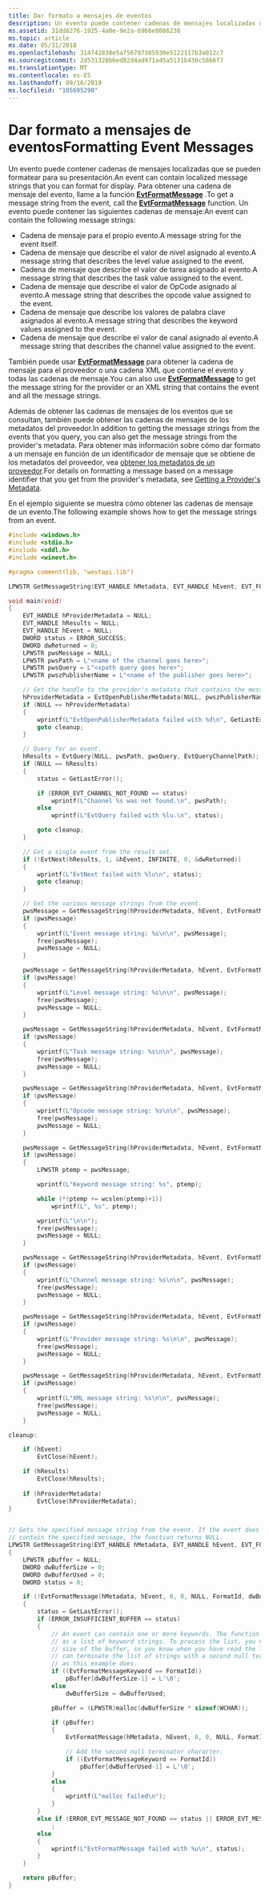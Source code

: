 ```yaml
---
title: Dar formato a mensajes de eventos
description: Un evento puede contener cadenas de mensajes localizadas que se pueden formatear para su presentación.
ms.assetid: 31dd8276-1925-4a0e-9e2a-6966e8086238
ms.topic: article
ms.date: 05/31/2018
ms.openlocfilehash: 314742838e5a756787385930e5122117b3a012c7
ms.sourcegitcommit: 2d531328b6ed82d4ad971a45a5131b430c5866f7
ms.translationtype: MT
ms.contentlocale: es-ES
ms.lasthandoff: 09/16/2019
ms.locfileid: "105695290"
---
```

# <a name="formatting-event-messages"></a><span data-ttu-id="9ca3e-103">Dar formato a mensajes de eventos</span><span class="sxs-lookup"><span data-stu-id="9ca3e-103">Formatting Event Messages</span></span>

<span data-ttu-id="9ca3e-104">Un evento puede contener cadenas de mensajes localizadas que se pueden formatear para su presentación.</span><span class="sxs-lookup"><span data-stu-id="9ca3e-104">An event can contain localized message strings that you can format for display.</span></span> <span data-ttu-id="9ca3e-105">Para obtener una cadena de mensaje del evento, llame a la función [**EvtFormatMessage**](/windows/desktop/api/WinEvt/nf-winevt-evtformatmessage) .</span><span class="sxs-lookup"><span data-stu-id="9ca3e-105">To get a message string from the event, call the [**EvtFormatMessage**](/windows/desktop/api/WinEvt/nf-winevt-evtformatmessage) function.</span></span> <span data-ttu-id="9ca3e-106">Un evento puede contener las siguientes cadenas de mensaje:</span><span class="sxs-lookup"><span data-stu-id="9ca3e-106">An event can contain the following message strings:</span></span>

-   <span data-ttu-id="9ca3e-107">Cadena de mensaje para el propio evento.</span><span class="sxs-lookup"><span data-stu-id="9ca3e-107">A message string for the event itself.</span></span>
-   <span data-ttu-id="9ca3e-108">Cadena de mensaje que describe el valor de nivel asignado al evento.</span><span class="sxs-lookup"><span data-stu-id="9ca3e-108">A message string that describes the level value assigned to the event.</span></span>
-   <span data-ttu-id="9ca3e-109">Cadena de mensaje que describe el valor de tarea asignado al evento.</span><span class="sxs-lookup"><span data-stu-id="9ca3e-109">A message string that describes the task value assigned to the event.</span></span>
-   <span data-ttu-id="9ca3e-110">Cadena de mensaje que describe el valor de OpCode asignado al evento.</span><span class="sxs-lookup"><span data-stu-id="9ca3e-110">A message string that describes the opcode value assigned to the event.</span></span>
-   <span data-ttu-id="9ca3e-111">Cadena de mensaje que describe los valores de palabra clave asignados al evento.</span><span class="sxs-lookup"><span data-stu-id="9ca3e-111">A message string that describes the keyword values assigned to the event.</span></span>
-   <span data-ttu-id="9ca3e-112">Cadena de mensaje que describe el valor de canal asignado al evento.</span><span class="sxs-lookup"><span data-stu-id="9ca3e-112">A message string that describes the channel value assigned to the event.</span></span>

<span data-ttu-id="9ca3e-113">También puede usar [**EvtFormatMessage**](/windows/desktop/api/WinEvt/nf-winevt-evtformatmessage) para obtener la cadena de mensaje para el proveedor o una cadena XML que contiene el evento y todas las cadenas de mensaje.</span><span class="sxs-lookup"><span data-stu-id="9ca3e-113">You can also use [**EvtFormatMessage**](/windows/desktop/api/WinEvt/nf-winevt-evtformatmessage) to get the message string for the provider or an XML string that contains the event and all the message strings.</span></span>

<span data-ttu-id="9ca3e-114">Además de obtener las cadenas de mensajes de los eventos que se consultan, también puede obtener las cadenas de mensajes de los metadatos del proveedor.</span><span class="sxs-lookup"><span data-stu-id="9ca3e-114">In addition to getting the message strings from the events that you query, you can also get the message strings from the provider's metadata.</span></span> <span data-ttu-id="9ca3e-115">Para obtener más información sobre cómo dar formato a un mensaje en función de un identificador de mensaje que se obtiene de los metadatos del proveedor, vea [obtener los metadatos de un proveedor](getting-a-provider-s-metadata-.md).</span><span class="sxs-lookup"><span data-stu-id="9ca3e-115">For details on formatting a message based on a message identifier that you get from the provider's metadata, see [Getting a Provider's Metadata](getting-a-provider-s-metadata-.md).</span></span>

<span data-ttu-id="9ca3e-116">En el ejemplo siguiente se muestra cómo obtener las cadenas de mensaje de un evento.</span><span class="sxs-lookup"><span data-stu-id="9ca3e-116">The following example shows how to get the message strings from an event.</span></span>


```C++
#include <windows.h>
#include <stdio.h>
#include <sddl.h>
#include <winevt.h>

#pragma comment(lib, "wevtapi.lib")

LPWSTR GetMessageString(EVT_HANDLE hMetadata, EVT_HANDLE hEvent, EVT_FORMAT_MESSAGE_FLAGS FormatId);

void main(void)
{
    EVT_HANDLE hProviderMetadata = NULL;
    EVT_HANDLE hResults = NULL;
    EVT_HANDLE hEvent = NULL;
    DWORD status = ERROR_SUCCESS;
    DWORD dwReturned = 0;
    LPWSTR pwsMessage = NULL;
    LPWSTR pwsPath = L"<name of the channel goes here>";
    LPWSTR pwsQuery = L"<xpath query goes here>";
    LPWSTR pwszPublisherName = L"<name of the publisher goes here>";

    // Get the handle to the provider's metadata that contains the message strings.
    hProviderMetadata = EvtOpenPublisherMetadata(NULL, pwszPublisherName, NULL, 0, 0);
    if (NULL == hProviderMetadata)
    {
        wprintf(L"EvtOpenPublisherMetadata failed with %d\n", GetLastError());
        goto cleanup;
    }

    // Query for an event.
    hResults = EvtQuery(NULL, pwsPath, pwsQuery, EvtQueryChannelPath);
    if (NULL == hResults)
    {
        status = GetLastError();

        if (ERROR_EVT_CHANNEL_NOT_FOUND == status)
            wprintf(L"Channel %s was not found.\n", pwsPath);
        else
            wprintf(L"EvtQuery failed with %lu.\n", status);

        goto cleanup;
    }

    // Get a single event from the result set.
    if (!EvtNext(hResults, 1, &hEvent, INFINITE, 0, &dwReturned))
    {
        wprintf(L"EvtNext failed with %lu\n", status);
        goto cleanup;
    }

    // Get the various message strings from the event.
    pwsMessage = GetMessageString(hProviderMetadata, hEvent, EvtFormatMessageEvent);
    if (pwsMessage)
    {
        wprintf(L"Event message string: %s\n\n", pwsMessage);
        free(pwsMessage);
        pwsMessage = NULL;
    }

    pwsMessage = GetMessageString(hProviderMetadata, hEvent, EvtFormatMessageLevel);
    if (pwsMessage)
    {
        wprintf(L"Level message string: %s\n\n", pwsMessage);
        free(pwsMessage);
        pwsMessage = NULL;
    }

    pwsMessage = GetMessageString(hProviderMetadata, hEvent, EvtFormatMessageTask);
    if (pwsMessage)
    {
        wprintf(L"Task message string: %s\n\n", pwsMessage);
        free(pwsMessage);
        pwsMessage = NULL;
    }

    pwsMessage = GetMessageString(hProviderMetadata, hEvent, EvtFormatMessageOpcode);
    if (pwsMessage)
    {
        wprintf(L"Opcode message string: %s\n\n", pwsMessage);
        free(pwsMessage);
        pwsMessage = NULL;
    }

    pwsMessage = GetMessageString(hProviderMetadata, hEvent, EvtFormatMessageKeyword);
    if (pwsMessage)
    {
        LPWSTR ptemp = pwsMessage;

        wprintf(L"Keyword message string: %s", ptemp);

        while (*(ptemp += wcslen(ptemp)+1))
            wprintf(L", %s", ptemp);

        wprintf(L"\n\n");
        free(pwsMessage);
        pwsMessage = NULL;
    }

    pwsMessage = GetMessageString(hProviderMetadata, hEvent, EvtFormatMessageChannel);
    if (pwsMessage)
    {
        wprintf(L"Channel message string: %s\n\n", pwsMessage);
        free(pwsMessage);
        pwsMessage = NULL;
    }

    pwsMessage = GetMessageString(hProviderMetadata, hEvent, EvtFormatMessageProvider);
    if (pwsMessage)
    {
        wprintf(L"Provider message string: %s\n\n", pwsMessage);
        free(pwsMessage);
        pwsMessage = NULL;
    }

    pwsMessage = GetMessageString(hProviderMetadata, hEvent, EvtFormatMessageXml);
    if (pwsMessage)
    {
        wprintf(L"XML message string: %s\n\n", pwsMessage);
        free(pwsMessage);
        pwsMessage = NULL;
    }

cleanup:

    if (hEvent)
        EvtClose(hEvent);

    if (hResults)
        EvtClose(hResults);
    
    if (hProviderMetadata)
        EvtClose(hProviderMetadata);
}


// Gets the specified message string from the event. If the event does not
// contain the specified message, the function returns NULL.
LPWSTR GetMessageString(EVT_HANDLE hMetadata, EVT_HANDLE hEvent, EVT_FORMAT_MESSAGE_FLAGS FormatId)
{
    LPWSTR pBuffer = NULL;
    DWORD dwBufferSize = 0;
    DWORD dwBufferUsed = 0;
    DWORD status = 0;

    if (!EvtFormatMessage(hMetadata, hEvent, 0, 0, NULL, FormatId, dwBufferSize, pBuffer, &dwBufferUsed))
    {
        status = GetLastError();
        if (ERROR_INSUFFICIENT_BUFFER == status)
        {
            // An event can contain one or more keywords. The function returns keywords
            // as a list of keyword strings. To process the list, you need to know the
            // size of the buffer, so you know when you have read the last string, or you
            // can terminate the list of strings with a second null terminator character 
            // as this example does.
            if ((EvtFormatMessageKeyword == FormatId))
                pBuffer[dwBufferSize-1] = L'\0';
            else
                dwBufferSize = dwBufferUsed;

            pBuffer = (LPWSTR)malloc(dwBufferSize * sizeof(WCHAR));

            if (pBuffer)
            {
                EvtFormatMessage(hMetadata, hEvent, 0, 0, NULL, FormatId, dwBufferSize, pBuffer, &dwBufferUsed);

                // Add the second null terminator character.
                if ((EvtFormatMessageKeyword == FormatId))
                    pBuffer[dwBufferUsed-1] = L'\0';
            }
            else
            {
                wprintf(L"malloc failed\n");
            }
        }
        else if (ERROR_EVT_MESSAGE_NOT_FOUND == status || ERROR_EVT_MESSAGE_ID_NOT_FOUND == status)
            ;
        else
        {
            wprintf(L"EvtFormatMessage failed with %u\n", status);
        }
    }

    return pBuffer;
}
```



 

 




